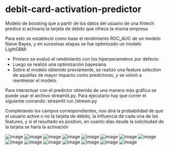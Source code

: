 # debit-card-activation-predictor
Modelo de boosting que a partir de los datos del usuario de una fintech predice si activaría la tarjeta de débito que ofrece la misma empresa

Para esto se estableció como base el rendimiento ROC_AUC de un modelo Naive Bayes, y en sucesivas etapas se fue optimizado un modelo LigthGBM:
- Primero se evaluó el rendimiento con los hiperperametros por defecto
- Luego se realizó una optimización bayesiana
- Sobre el modelo obtenido previamente, se realizó una feature selection de aquellas de mayor impacto como predictores, y se volvió a reentrenar el modelo.

Para interactuar con el predictor obtenido de una manera más gráfica se puede usar el archivo streamlit.py. Para ejecutarlo hay que correr el siguiente comando:
streamlit run <path>/stream.py

Completando los campos correspondientes, nos dirá la probabilidad de que el usuario active o no la tarjeta de débito, la influencia de cada una de las features, y si el resultado es positivo, en cuanto dias desde la solicitudad de la tarjeta se haría la activación

![image](https://user-images.githubusercontent.com/77274340/154402920-4ea47d7b-b111-424a-bbaa-6b6f0c5bf4c8.png)
![image](https://user-images.githubusercontent.com/77274340/154402930-430c7d5e-c090-41db-9f2b-acac59785aa8.png)
![image](https://user-images.githubusercontent.com/77274340/154402963-184ab97d-b7e8-4a39-92c6-0bcb98f8b9ab.png)
![image](https://user-images.githubusercontent.com/77274340/154402977-afe44b8b-8ff8-49bf-adea-aded468fcafc.png)
![image](https://user-images.githubusercontent.com/77274340/154403009-ca001df2-ad93-48a3-9b52-82f1e332854a.png)
![image](https://user-images.githubusercontent.com/77274340/154403051-144a7187-0c73-4e8b-8044-655c901ddcb9.png)
![image](https://user-images.githubusercontent.com/77274340/154403075-5e421c07-581b-46c9-99ee-0d5c000d9667.png)
![image](https://user-images.githubusercontent.com/77274340/154403104-fdb1fc6b-1f5d-46ab-84c3-c8954192a531.png)
![image](https://user-images.githubusercontent.com/77274340/154403143-fd7284a2-4492-46b1-9cf3-b2ffb7f49938.png)
![image](https://user-images.githubusercontent.com/77274340/154403151-c4f0d77d-a91c-48fa-9e46-540b2f83d56f.png)
![image](https://user-images.githubusercontent.com/77274340/154403168-2155cd88-caad-40fc-8fd2-63dedbd82401.png)
![image](https://user-images.githubusercontent.com/77274340/154403212-a0594adc-605d-4318-8678-5cf45976cb18.png)
![image](https://user-images.githubusercontent.com/77274340/154403261-cc8cca0e-9c2c-4934-b606-52748ae95d85.png)
![image](https://user-images.githubusercontent.com/77274340/154403286-c168799f-0c7e-4836-92b1-823c8660cf77.png)
![image](https://user-images.githubusercontent.com/77274340/154403324-996ae8f4-1942-4106-b23f-8031a9822b0f.png)




